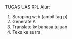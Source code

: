 TUGAS UAS RPL
Alur:
1. Scraping web (ambil tag p)
2. Generate Ai
3. Translate ke bahasa tujuan
4. Teks ke suara
